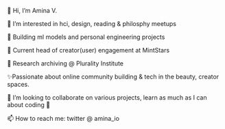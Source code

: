 👋 Hi, I’m Amina V.

👀 I’m interested in hci, design, reading & philosphy meetups

🌱 Building ml models and personal engineering projects

💚 Current head of creator(user) engagement at MintStars

🎨 Research archiving @ Plurality Institute 

✨Passionate about online community building & tech in the beauty, creator spaces.
  
💞️ I’m looking to collaborate on various projects, learn as much as I can about coding 🫡

📫 How to reach me: twitter @ amina_io


